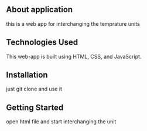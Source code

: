 ## About application

this is a web app for interchanging the temprature units


## Technologies Used

This web-app is built using HTML, CSS, and JavaScript.

## Installation

just git clone and use it

## Getting Started

open html file and start interchanging the unit


